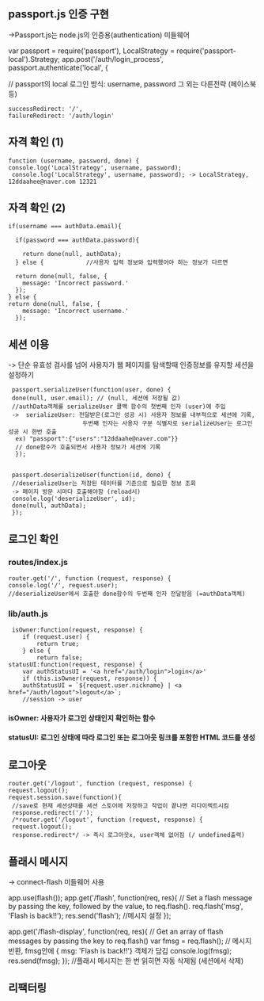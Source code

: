 ## passport.js 인증 구현
->Passport.js는 node.js의 인증용(authentication) 미들웨어

 var passport = require('passport'),
  LocalStrategy = require('passport-local').Strategy;
app.post('/auth/login_process',
  passport.authenticate('local', { 

  // passport의 local 로그인 방식: username, password 그 외는 다른전략 (페이스북 등)

    successRedirect: '/',
    failureRedirect: '/auth/login'

## 자격 확인 (1)

    function (username, password, done) {
    console.log('LocalStrategy', username, password);
     console.log('LocalStrategy', username, password); -> LocalStrategy, 12ddaahee@naver.com 12321

## 자격 확인 (2)

    if(username === authData.email){

      if(password === authData.password){ 
        
        return done(null, authData);
      } else {            //사용자 입력 정보와 입력했어야 하는 정보가 다르면
      
      return done(null, false, {
        message: 'Incorrect password.'
      });
    } else { 
    return done(null, false, {
        message: 'Incorrect username.'
      });

##  세션 이용
-> 단순 유효성 검사를 넘어 사용자가 웹 페이지를 탐색할때 인증정보를 유지할 세션을 설정하기

     passport.serializeUser(function(user, done) {
     done(null, user.email); // (null, 세션에 저장될 값)
     //authData객체를 serializeUser 콜백 함수의 첫번째 인자 (user)에 주입 
     ->  serializeUser: 전달받은(로그인 성공 시) 사용자 정보를 내부적으로 세션에 기록,
                         두번째 인자는 사용자 구분 식별자로 serializeUser는 로그인 성공 시 한번 호출
      ex) "passport":{"users":"12ddaahe@naver.com"}}
      // done함수가 호출되면서 사용자 정보가 세션에 기록
      });
     
      
     passport.deserializeUser(function(id, done) { 
     //deserializeUser는 저장된 데이터를 기준으로 필요한 정보 조회
     -> 페이지 방문 시마다 호출해야함 (reload시)
     console.log('deserializeUser', id);
     done(null, authData);
     });

## 로그인 확인
### routes/index.js
    router.get('/', function (request, response) {
    console.log('/', request.user);
    //deserializeUser에서 호출한 done함수의 두번째 인자 전달받음 (=authData객체)

### lib/auth.js
     isOwner:function(request, response) {
        if (request.user) {
            return true;
        } else {
            return false;
    statusUI:function(request, response) {
        var authStatusUI = '<a href="/auth/login">login</a>'
        if (this.isOwner(request, response)) {
        authStatusUI = `${request.user.nickname} | <a href="/auth/logout">logout</a>`;
        //session -> user
#### isOwner:  사용자가 로그인 상태인지 확인하는 함수
#### statusUI: 로그인 상태에 따라 로그인 또는 로그아웃 링크를 포함한 HTML 코드를 생성

## 로그아웃
    router.get('/logout', function (request, response) {
    request.logout();
    request.session.save(function(){
     //save로 현재 세션상태를 세션 스토어에 저장하고 작업이 끝나면 리다이렉트시킴
     response.redirect('/');
     /*router.get('/logout', function (request, response) {
     request.logout();
     response.redirect*/ -> 즉시 로그아웃x, user객체 없어짐 (/ undefined출력)

## 플래시 메시지
-> connect-flash 미들웨어 사용

   app.use(flash());
   app.get('/flash', function(req, res){
   // Set a flash message by passing the key, followed by the value, to req.flash().
   req.flash('msg', 'Flash is back!!');
   res.send('flash'); //메시지 설정 
   });

   app.get('/flash-display', function(req, res){
   // Get an array of flash messages by passing the key to req.flash()
   var fmsg =  req.flash(); // 메시지 반환, fmsg안에 { msg: 'Flash is back!!'} 객체가 담김
   console.log(fmsg);
   res.send(fmsg);
   });
  //플래시 메시지는 한 번 읽히면 자동 삭제됨 (세션에서 삭제)

## 리팩터링
